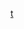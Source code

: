 <a href="javascript:alert('t')">t</a>

<!---
Vladimirb87/Vladimirb87 is a ✨ special ✨ repository because its `README.md` (this file) appears on your GitHub profile.
You can click the Preview link to take a look at your changes.
--->


